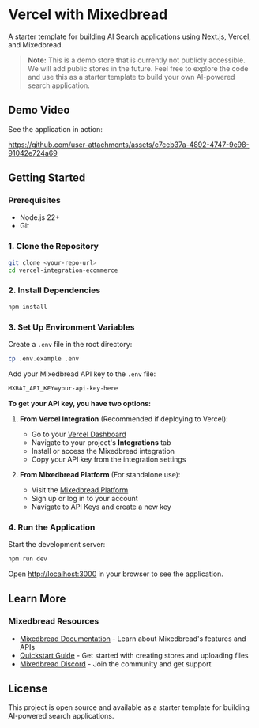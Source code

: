# Vercel with Mixedbread

A starter template for building AI Search applications using Next.js, Vercel, and Mixedbread.

> **Note:** This is a demo store that is currently not publicly accessible. We will add public stores in the future. Feel free to explore the code and use this as a starter template to build your own AI-powered search application.

## Demo Video

See the application in action:

https://github.com/user-attachments/assets/c7ceb37a-4892-4747-9e98-91042e724a69

## Getting Started

### Prerequisites

- Node.js 22+
- Git

### 1. Clone the Repository

```bash
git clone <your-repo-url>
cd vercel-integration-ecommerce
```

### 2. Install Dependencies

```bash
npm install
```

### 3. Set Up Environment Variables

Create a `.env` file in the root directory:

```bash
cp .env.example .env
```

Add your Mixedbread API key to the `.env` file:

```txt
MXBAI_API_KEY=your-api-key-here
```

**To get your API key, you have two options:**

1. **From Vercel Integration** (Recommended if deploying to Vercel):
   - Go to your [Vercel Dashboard](https://vercel.com/dashboard)
   - Navigate to your project's **Integrations** tab
   - Install or access the Mixedbread integration
   - Copy your API key from the integration settings

2. **From Mixedbread Platform** (For standalone use):
   - Visit the [Mixedbread Platform](https://platform.mixedbread.com/platform?next=api-keys)
   - Sign up or log in to your account
   - Navigate to API Keys and create a new key

### 4. Run the Application

Start the development server:

```bash
npm run dev
```

Open [http://localhost:3000](http://localhost:3000) in your browser to see the application.

## Learn More

### Mixedbread Resources

- [Mixedbread Documentation](https://www.mixedbread.com/docs) - Learn about Mixedbread's features and APIs
- [Quickstart Guide](https://www.mixedbread.com/docs/quickstart) - Get started with creating stores and uploading files
- [Mixedbread Discord](https://discord.gg/fCpaq2dr) - Join the community and get support

## License

This project is open source and available as a starter template for building AI-powered search applications.
